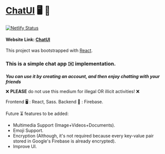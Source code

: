# [ChatUI](https://chatui.netlify.com) 	:desktop_computer: 	:incoming_envelope: 

[![Netlify Status](https://api.netlify.com/api/v1/badges/9e2d536d-1619-40a0-8ded-33e714fe46f9/deploy-status)](https://app.netlify.com/sites/chatui/deploys)

#### Website Link: [ChatUI](https://chatui.netlify.com)

This project was bootstrapped with [React](https://github.com/facebook/create-react-app).

### This is a **simple chat app :envelope: implementation**.

***You can use it by creating an account, and then enjoy chatting with your friends***

:x: **PLEASE** do not use this medium for illegal OR illicit activities! :x:

Frontend :desktop_computer: : React, Sass.
Backend :electric_plug: : Firebase.

Future :hourglass_flowing_sand: features to be added:

- Multimedia Support (Image+Videos+Documents).
- Emoji Support.
- Encryption (Although, it's not required because every key-value pair stored in Google's Firebase is already encrypted).
- Improve UI.
